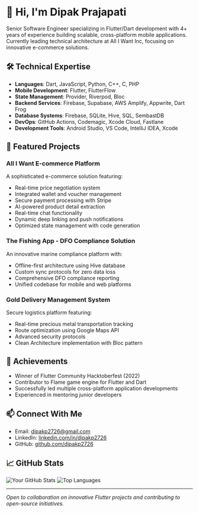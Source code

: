 # 👋 Hi, I'm Dipak Prajapati

Senior Software Engineer specializing in Flutter/Dart development with 4+ years of experience building scalable, cross-platform mobile applications. Currently leading technical architecture at All I Want Inc, focusing on innovative e-commerce solutions.

## 🛠️ Technical Expertise

- **Languages**: Dart, JavaScript, Python, C++, C, PHP
- **Mobile Development**: Flutter, FlutterFlow
- **State Management**: Provider, Riverpod, Bloc
- **Backend Services**: Firebase, Supabase, AWS Amplify, Appwrite, Dart Frog
- **Database Systems**: Firebase, SQLite, Hive, SQL, SembastDB
- **DevOps**: GitHub Actions, Codemagic, Xcode Cloud, Fastlane
- **Development Tools**: Android Studio, VS Code, IntelliJ IDEA, Xcode

## 🚀 Featured Projects

### All I Want E-commerce Platform
A sophisticated e-commerce solution featuring:
- Real-time price negotiation system
- Integrated wallet and voucher management
- Secure payment processing with Stripe
- AI-powered product detail extraction
- Real-time chat functionality
- Dynamic deep linking and push notifications
- Optimized state management with code generation

### The Fishing App - DFO Compliance Solution
An innovative marine compliance platform with:
- Offline-first architecture using Hive database
- Custom sync protocols for zero data loss
- Comprehensive DFO compliance reporting
- Unified codebase for mobile and web platforms

### Gold Delivery Management System
Secure logistics platform featuring:
- Real-time precious metal transportation tracking
- Route optimization using Google Maps API
- Advanced security protocols
- Clean Architecture implementation with Bloc pattern

## 🌟 Achievements

- Winner of Flutter Community Hacktoberfest (2022)
- Contributor to Flame game engine for Flutter and Dart
- Successfully led multiple cross-platform application developments
- Experienced in mentoring junior developers

## 📫 Connect With Me

- Email: dipakp2726@gmail.com
- LinkedIn: [linkedin.com/in/dipakp2726](https://linkedin.com/in/dipakp2726)
- GitHub: [github.com/dipakp2726](https://github.com/dipakp2726)

## 📈 GitHub Stats

![Your GitHub Stats](https://github-readme-stats.vercel.app/api?username=dipakp2726&show_icons=true&theme=radical)
![Top Languages](https://github-readme-stats.vercel.app/api/top-langs/?username=dipakp2726&layout=compact&theme=radical)

---
*Open to collaboration on innovative Flutter projects and contributing to open-source initiatives.*
